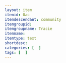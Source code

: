```yaml
---
layout: item
itemid: 0ac
itemdescendant: community
itemgroupid: 
itemgroupname: Tracie
itemname: 
itemtype: text
shortdesc: 
categories: [  ]
tags: [  ]
---
```








